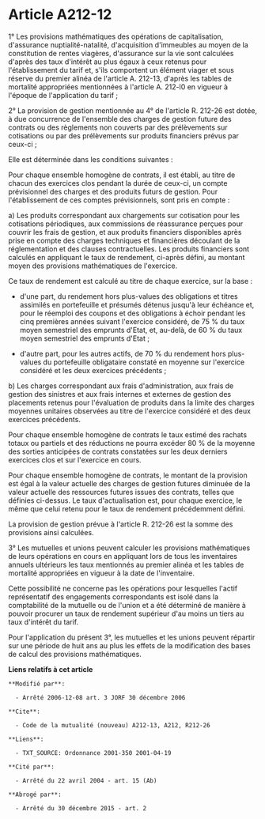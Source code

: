 # Article A212-12

1° Les provisions mathématiques des opérations de capitalisation, d'assurance nuptialité-natalité, d'acquisition d'immeubles
au moyen de la constitution de rentes viagères, d'assurance sur la vie sont calculées d'après des taux d'intérêt au plus
égaux à ceux retenus pour l'établissement du tarif et, s'ils comportent un élément viager et sous réserve du premier alinéa
de l'article A. 212-13, d'après les tables de mortalité appropriées mentionnées à l'article A. 212-l0 en vigueur à l'époque
de l'application du tarif ;

2° La provision de gestion mentionnée au 4° de l'article R. 212-26 est dotée, à due concurrence de l'ensemble des charges de
gestion future des contrats ou des règlements non couverts par des prélèvements sur cotisations ou par des prélèvements sur
produits financiers prévus par ceux-ci ;

Elle est déterminée dans les conditions suivantes :

Pour chaque ensemble homogène de contrats, il est établi, au titre de chacun des exercices clos pendant la durée de ceux-ci,
un compte prévisionnel des charges et des produits futurs de gestion. Pour l'établissement de ces comptes prévisionnels, sont
pris en compte :

a) Les produits correspondant aux chargements sur cotisation pour les cotisations périodiques, aux commissions de réassurance
perçues pour couvrir les frais de gestion, et aux produits financiers disponibles après prise en compte des charges
techniques et financières découlant de la réglementation et des clauses contractuelles. Les produits financiers sont calculés
en appliquant le taux de rendement, ci-après défini, au montant moyen des provisions mathématiques de l'exercice.

Ce taux de rendement est calculé au titre de chaque exercice, sur la base :

- d'une part, du rendement hors plus-values des obligations et titres assimilés en portefeuille et présumés détenus jusqu'à
leur échéance et, pour le réemploi des coupons et des obligations à échoir pendant les cinq premières années suivant
l'exercice considéré, de 75 % du taux moyen semestriel des emprunts d'Etat, et, au-delà, de 60 % du taux moyen semestriel des
emprunts d'Etat ;

- d'autre part, pour les autres actifs, de 70 % du rendement hors plus-values du portefeuille obligataire constaté en moyenne
sur l'exercice considéré et les deux exercices précédents ;

b) Les charges correspondant aux frais d'administration, aux frais de gestion des sinistres et aux frais internes et externes
de gestion des placements retenus pour l'évaluation de produits dans la limite des charges moyennes unitaires observées au
titre de l'exercice considéré et des deux exercices précédents.

Pour chaque ensemble homogène de contrats le taux estimé des rachats totaux ou partiels et des réductions ne pourra excéder
80 % de la moyenne des sorties anticipées de contrats constatées sur les deux derniers exercices clos et sur l'exercice en
cours.

Pour chaque ensemble homogène de contrats, le montant de la provision est égal à la valeur actuelle des charges de gestion
futures diminuée de la valeur actuelle des ressources futures issues des contrats, telles que définies ci-dessus. Le taux
d'actualisation est, pour chaque exercice, le même que celui retenu pour le taux de rendement précédemment défini.

La provision de gestion prévue à l'article R. 212-26 est la somme des provisions ainsi calculées.

3° Les mutuelles et unions peuvent calculer les provisions mathématiques de leurs opérations en cours en appliquant lors de
tous les inventaires annuels ultérieurs les taux mentionnés au premier alinéa et les tables de mortalité appropriées en
vigueur à la date de l'inventaire.

Cette possibilité ne concerne pas les opérations pour lesquelles l'actif représentatif des engagements correspondants est
isolé dans la comptabilité de la mutuelle ou de l'union et a été déterminé de manière à pouvoir procurer un taux de rendement
supérieur d'au moins un tiers au taux d'intérêt du tarif.

Pour l'application du présent 3°, les mutuelles et les unions peuvent répartir sur une période de huit ans au plus les effets
de la modification des bases de calcul des provisions mathématiques.

**Liens relatifs à cet article**

	**Modifié par**:

	  - Arrêté 2006-12-08 art. 3 JORF 30 décembre 2006

	**Cite**:

	  - Code de la mutualité (nouveau) A212-13, A212, R212-26

	**Liens**:

	  - TXT_SOURCE: Ordonnance 2001-350 2001-04-19

	**Cité par**:

	  - Arrêté du 22 avril 2004 - art. 15 (Ab)

	**Abrogé par**:

	  - Arrêté du 30 décembre 2015 - art. 2
